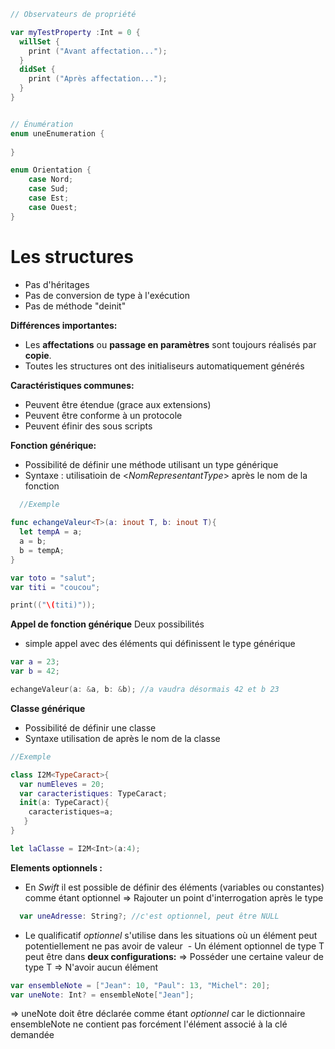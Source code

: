 ```Swift
// Observateurs de propriété

var myTestProperty :Int = 0 {
  willSet {
    print ("Avant affectation...");
  }
  didSet {
    print ("Après affectation...");
  }
}


// Énumération
enum uneEnumeration {
    
}

enum Orientation {
    case Nord;
    case Sud;
    case Est;
    case Ouest;
}
```


# Les structures

- Pas d'héritages
- Pas de conversion de type à l'exécution
- Pas de méthode "deinit"

**Différences importantes:**

- Les **affectations** ou **passage en paramètres** sont toujours réalisés par **copie**.
- Toutes les structures ont des initialiseurs automatiquement générés

**Caractéristiques communes:**

- Peuvent être étendue (grace aux extensions)
- Peuvent être conforme à un protocole
- Peuvent éfinir des sous scripts

**Fonction générique:**

- Possibilité de définir une méthode utilisant un type générique
- Syntaxe : utilisatioin de <*NomRepresentantType*> après le nom de la fonction

```Swift
  //Exemple
  
func echangeValeur<T>(a: inout T, b: inout T){
  let tempA = a;
  a = b;
  b = tempA;
}

var toto = "salut";
var titi = "coucou";

print(("\(titi)"));
```
**Appel de fonction générique**
Deux possibilités
- simple appel avec des éléments qui définissent le type générique
```Swift
var a = 23;
var b = 42;

echangeValeur(a: &a, b: &b); //a vaudra désormais 42 et b 23
```
**Classe générique**
- Possibilité de définir une classe
- Syntaxe  utilisation de <NomRepresentantType> après le nom de la classe

```Swift
//Exemple

class I2M<TypeCaract>{
  var numEleves = 20;
  var caracteristiques: TypeCaract;
  init(a: TypeCaract){
    caracteristiques=a;
   }
}

let laClasse = I2M<Int>(a:4);
```
**Elements optionnels :**
- En *Swift* il est possible de définir des éléments (variables ou constantes) comme étant optionnel
    => Rajouter un point d'interrogation après le type
```Swift
  var uneAdresse: String?; //c'est optionnel, peut être NULL
```
  - Le qualificatif *optionnel* s'utilise dans les situations où un élément peut potentiellement ne pas avoir de valeur
  - Un élément optionnel de type T peut être dans **deux configurations:**
=> Posséder une certaine valeur de type T
=> N'avoir aucun élément
```Swift
var ensembleNote = ["Jean": 10, "Paul": 13, "Michel": 20];
var uneNote: Int? = ensembleNote["Jean"];
```
=> uneNote doit être déclarée comme étant *optionnel* car le dictionnaire ensembleNote ne contient pas forcément l'élément associé à la clé demandée
